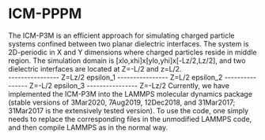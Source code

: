 # ICM-PPPM
The ICM-P3M is an efficient approach for simulating charged particle systems confined between two planar dielectric interfaces. 
The system is 2D-periodic in X and Y dimensions where charged particles reside in middle region. 
The simulation domain is [xlo,xhi]x[ylo,yhi]x[-Lz/2,Lz/2], and two dielectric interfaces are located at Z=-L/2 and z=L/2.  
---------------- Z=Lz/2
    epsilon_1
---------------- Z=L/2
    epsilon_2
---------------- Z=-L/2
    epsilon_3
---------------- Z=-Lz/2
Currently, we have implemented the ICM-P3M into the LAMMPS molecular dynamics package (stable versions of 3Mar2020, 7Aug2019, 12Dec2018, and 31Mar2017; 31Mar2017 is the extensively tested version). To use the code, one simply needs to replace the corresponding files in the unmodified LAMMPS code, and then compile LAMMPS as in the normal way.
